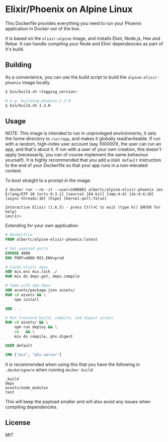 # Elixir/Phoenix on Alpine Linux

This Dockerfile provides everything you need to run your Phoenix application in Docker out of the box.

It is based on the `elixir:alpine` image, and installs Elixir, Node.js, Hex and Rebar. It can handle compiling your Node and Elixir dependencies as part of it's build.

## Building

As a convenience, you can use the build script to build the `alpine-elixir-phoenix` image locally.

```sh
$ bin/build.sh <tagging_version>

# e.g. building phoenix:1.3.0
$ bin/build.sh 1.3.0
```

## Usage

NOTE: This image is intended to run in unprivileged environments, it sets the home directory to `/usr/app`, and makes it globally
read/writeable. If run with a random, high-index user account (say 1000001), the user can run an app, and that's about it. If run
with a user of your own creation, this doesn't apply (necessarily, you can of course implement the same behaviour yourself).
It is highly recommended that you add a `USER default` instruction to the end of your Dockerfile so that your app runs in a non-elevated context.

To boot straight to a prompt in the image:

```
$ docker run --rm -it --user=1000001 albertc/alpine-elixir-phoenix iex
Erlang/OTP 20 [erts-9.3.1] [source] [64-bit] [smp:4:4] [ds:4:4:10] [async-threads:10] [hipe] [kernel-poll:false]

Interactive Elixir (1.6.5) - press Ctrl+C to exit (type h() ENTER for help)
iex(1)>
```

Extending for your own application:

```dockerfile
# Dockerfile
FROM albertc/alpine-elixir-phoenix:latest

# Set exposed ports
EXPOSE 4000
ENV PORT=4000 MIX_ENV=prod

# Cache elixir deps
ADD mix.exs mix.lock ./
RUN mix do deps.get, deps.compile

# Same with npm deps
ADD assets/package.json assets/
RUN cd assets && \
    npm install

ADD . .

# Run frontend build, compile, and digest assets
RUN cd assets/ && \
    npm run deploy && \
    cd - && \
    mix do compile, phx.digest

USER default

CMD ["mix", "phx.server"]
```

It is recommended when using this that you have the following in `.dockerignore` when running `docker build`:

```
_build
deps
assets/node_modules
test
```

This will keep the payload smaller and will also avoid any issues when compiling dependencies.

## License

MIT
